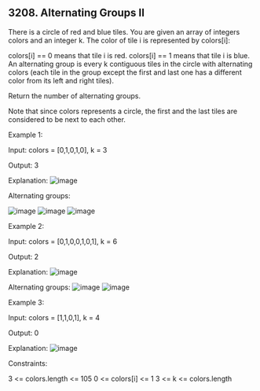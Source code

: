## 3208. Alternating Groups II

There is a circle of red and blue tiles. You are given an array of integers colors and an integer k. The color of tile i is represented by colors[i]:

colors[i] == 0 means that tile i is red.
colors[i] == 1 means that tile i is blue.
An alternating group is every k contiguous tiles in the circle with alternating colors (each tile in the group except the first and last one has a different color from its left and right tiles).

Return the number of alternating groups.

Note that since colors represents a circle, the first and the last tiles are considered to be next to each other.

 

Example 1:

Input: colors = [0,1,0,1,0], k = 3

Output: 3

Explanation:
![image](https://github.com/user-attachments/assets/7c5d78f4-5a0d-4e0e-8c4b-e3ea8bd3d381)



Alternating groups:


![image](https://github.com/user-attachments/assets/a7479c03-73e0-4dd0-89cb-b3ee7650d65a)
![image](https://github.com/user-attachments/assets/ee8f565a-9897-4fee-9e71-927ab049c48f)
![image](https://github.com/user-attachments/assets/f8f8ebfc-f5b1-443a-a1d1-74e6c4ce8586)


Example 2:

Input: colors = [0,1,0,0,1,0,1], k = 6

Output: 2

Explanation:
![image](https://github.com/user-attachments/assets/2d6f84f5-978b-4fb4-9d6f-167818e639e8)



Alternating groups:
![image](https://github.com/user-attachments/assets/5ced56d5-99d6-4623-953b-2b43ea7fa7c2)
![image](https://github.com/user-attachments/assets/570130e9-1f44-40e6-ac5d-b0b7833e745f)



Example 3:

Input: colors = [1,1,0,1], k = 4

Output: 0

Explanation:
![image](https://github.com/user-attachments/assets/605d74a3-8359-4d17-b0c5-9fcb03c89f35)



 

Constraints:

3 <= colors.length <= 105
0 <= colors[i] <= 1
3 <= k <= colors.length
